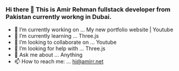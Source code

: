 ### Hi there 👋 This is Amir Rehman fullstack developer from Pakistan currently workng in Dubai.

<!--
**amirehman/amirehman** is a ✨ _special_ ✨ repository because its `README.md` (this file) appears on your GitHub profile.
-->

- 🔭 I’m currently working on ... My new portfolio website | Youtube
- 🌱 I’m currently learning ... Three.js
- 👯 I’m looking to collaborate on ... Youtube
- 🤔 I’m looking for help with ... Three.js
- 💬 Ask me about ... Anything
- 📫 How to reach me: ... [hi@amirr.net](hi@amirr.net)
